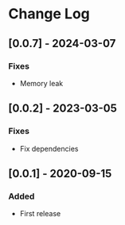 # Change Log

## [0.0.7] - 2024-03-07

### Fixes

- Memory leak

## [0.0.2] - 2023-03-05

### Fixes

- Fix dependencies

## [0.0.1] - 2020-09-15

### Added

- First release